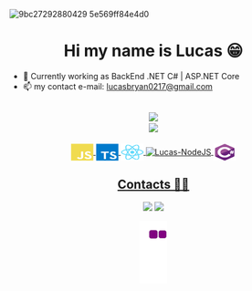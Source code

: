 ![9bc27292880429 5e569ff84e4d0](https://user-images.githubusercontent.com/64993298/145716766-73b6bd2b-dc36-4b0a-b149-488e4d06c5c6.gif)
<h1 align="center">Hi my name is Lucas 😁</h1> 

- 🔭 Currently working as BackEnd .NET C# | ASP.NET Core
- 📫 my contact e-mail: lucasbryan0217@gmail.com
</br>
<div align="center">
<img src="https://www.codewars.com/users/Lucas-dev/badges/small">
</div>

<div align="center">
  <a href="https://github.com/lucasdutradev">
  <img height="150em" src="https://github-readme-stats.vercel.app/api?username=lucasdutradev&show_icons=true&theme=dark&include_all_commits=true&count_private=true"/>
</div>

<div align="center" style="display: inline_block"><br>
  <img align="center" alt="Lucas-Js" height="30" width="40" src="https://raw.githubusercontent.com/devicons/devicon/master/icons/javascript/javascript-plain.svg">
  <img align="center" alt="Lucas-Ts" height="30" width="40" src="https://raw.githubusercontent.com/devicons/devicon/master/icons/typescript/typescript-plain.svg">
  <img align="center" alt="Lucas-React" height="30" width="40" src="https://raw.githubusercontent.com/devicons/devicon/master/icons/react/react-original.svg">
  <img align="center" alt="Lucas-NodeJS" height="30" width="40" src="https://cdn.jsdelivr.net/gh/devicons/devicon/icons/nodejs/nodejs-original.svg">
  <img align="center" alt="Lucas-Python" height="30" width="40" src="https://raw.githubusercontent.com/devicons/devicon/master/icons/csharp/csharp-original.svg">
</div>

<h2 align="center">Contacts 🐱‍👤</h2>
  
<div align="center">
    <a href="https://www.linkedin.com/in/lucas-dutra-b281491b6/" target="_blank"><img src="https://img.shields.io/badge/-LinkedIn-%230077B5?style=for-the-badge&logo=linkedin&logoColor=white" target="_blank"></a>
    <a href="https://www.instagram.com/lucasbryandev/" target="_blank"><img src="https://img.shields.io/badge/-Instagram-%23E4405F?style=for-the-badge&logo=instagram&logoColor=white" target="_blank"></a>
 
  ![snake gif](https://github.com/lucasdutradev/lucasdutradev/blob/output/github-contribution-grid-snake.gif)
 
</div>
